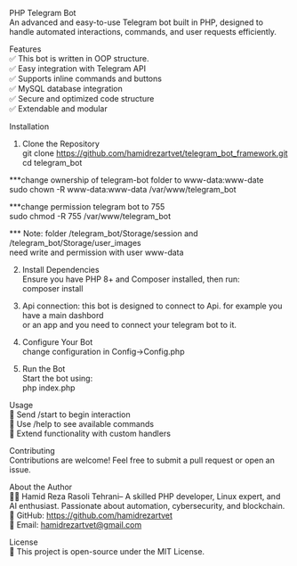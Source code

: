 PHP Telegram Bot  
An advanced and easy-to-use Telegram bot built in PHP, designed to handle automated interactions, commands, and user requests efficiently.  
  
Features  
✅ This bot is written in OOP structure.  
✅ Easy integration with Telegram API  
✅ Supports inline commands and buttons  
✅ MySQL database integration  
✅ Secure and optimized code structure  
✅ Extendable and modular  
  
Installation  

1. Clone the Repository  
git clone https://github.com/hamidrezartvet/telegram_bot_framework.git  
cd telegram_bot  
  
***change ownership of telegram-bot folder to www-data:www-date  
sudo chown -R www-data:www-data /var/www/telegram_bot  
  
***change permission telegram bot to 755  
sudo chmod -R 755 /var/www/telegram_bot  
  
*** Note: folder /telegram_bot/Storage/session and /telegram_bot/Storage/user_images  
need write and permission with user www-data  
  
2. Install Dependencies  
Ensure you have PHP 8+ and Composer installed, then run:  
composer install  
  
3. Api connection: this bot is designed to connect to Api. for example you have a main dashbord  
or an app and you need to connect your telegram bot to it.  
  
4. Configure Your Bot  
change configuration in Config->Config.php  
  
5. Run the Bot  
Start the bot using:  
php index.php  
  
Usage  
🔹 Send /start to begin interaction  
🔹 Use /help to see available commands  
🔹 Extend functionality with custom handlers  
  
Contributing  
Contributions are welcome! Feel free to submit a pull request or open an issue.  
  
About the Author  
👨‍💻 Hamid Reza Rasoli Tehrani– A skilled PHP developer, Linux expert, and AI enthusiast. Passionate about automation, cybersecurity, and blockchain.  
🔗 GitHub: https://github.com/hamidrezartvet  
🔗 Email:  hamidrezartvet@gmail.com

License  
📜 This project is open-source under the MIT License.  